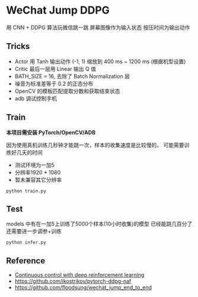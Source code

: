 # WeChat Jump DDPG
用 CNN + DDPG 算法玩微信跳一跳
屏幕图像作为输入状态
按压时间为输出动作

## Tricks
* Actor 用 Tanh 输出动作 (-1, 1) 缩放到 400 ms ~ 1200 ms (根据机型设置)
* Critic 最后一层用 Linear 输出 Q 值
* BATH_SIZE = 16, 去除了 Batch Normalization 层
* 噪音为标准差等于 0.2 的正态分布
* OpenCV 的模板匹配提取分数和获取结束状态
* adb 调试控制手机

## Train
**本项目需安装 PyTorch/OpenCV/ADB**

因为使用真机训练几秒钟才能跳一次，样本的收集速度是比较慢的，
可能需要训练好几天的时间

* 测试环境为一加5
* 分辨率1920 * 1080
* 暂未兼容其它分辨率
```
python train.py
```

## Test
models 中有在一加5上训练了5000个样本(10小时收集)的模型
已经能跳几百分了
还需要进一步调参+训练

```
python infer.py
```

## Reference
* [Continuous control with deep reinforcement learning](http://xueshu.baidu.com/s?wd=paperuri:(3752bdb69e8a3f4849ecba38b2b0168f)&filter=sc_long_sign&sc_ks_para=q%3DContinuous+control+with+deep+reinforcement+learning&tn=SE_baiduxueshu_c1gjeupa&ie=utf-8&sc_us=5932345815760573065)
* https://github.com/ikostrikov/pytorch-ddpg-naf
* https://github.com/floodsung/wechat_jump_end_to_end

